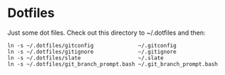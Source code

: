 Dotfiles
========
Just some dot files. Check out this directory to ~/.dotfiles and then:

```
ln -s ~/.dotfiles/gitconfig              ~/.gitconfig
ln -s ~/.dotfiles/gitignore              ~/.gitignore
ln -s ~/.dotfiles/slate                  ~/.slate
ln -s ~/.dotfiles/git_branch_prompt.bash ~/.git_branch_prompt.bash
```
